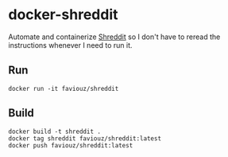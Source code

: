 # docker-shreddit

Automate and containerize [Shreddit](https://github.com/x89/Shreddit) so I don't have to reread the instructions whenever I need to run it.

## Run

```
docker run -it faviouz/shreddit
```

## Build

```
docker build -t shreddit .
docker tag shreddit faviouz/shreddit:latest
docker push faviouz/shreddit:latest
```
